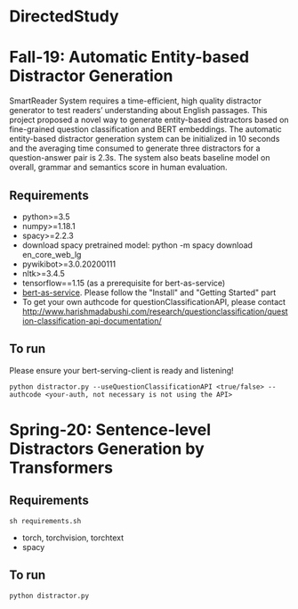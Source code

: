 # DirectedStudy

# Fall-19: Automatic Entity-based Distractor Generation

SmartReader System requires a time-efficient, high quality distractor generator to test readers’ understanding about English passages. This project proposed a novel way to generate entity-based distractors based on fine-grained question classification and BERT embeddings. The automatic entity-based distractor generation system can be initialized in 10 seconds and the averaging time consumed to generate three distractors for a question-answer pair is 2.3s. The system also beats baseline model on overall, grammar and semantics score in human evaluation.

## Requirements

- python>=3.5
- numpy>=1.18.1
- spacy>=2.2.3
- download spacy pretrained model: python -m spacy download en_core_web_lg
- pywikibot>=3.0.20200111
- nltk>=3.4.5
- tensorflow==1.15 (as a prerequisite for bert-as-service)
- [bert-as-service](https://github.com/hanxiao/bert-as-service). Please follow the "Install" and "Getting Started" part
- To get your own authcode for questionClassificationAPI, please contact http://www.harishmadabushi.com/research/questionclassification/question-classification-api-documentation/

## To run
Please ensure your bert-serving-client is ready and listening!
```
python distractor.py --useQuestionClassificationAPI <true/false> --authcode <your-auth, not necessary is not using the API>
```



# Spring-20: Sentence-level Distractors Generation by Transformers

## Requirements

```
sh requirements.sh
```

- torch, torchvision, torchtext
- spacy

## To run

```
python distractor.py
```

